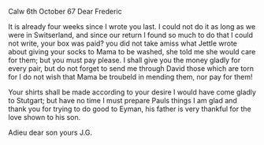  Calw 6th October 67
Dear Frederic

It is already four weeks since I wrote you last. I could not do it as long as we were in Switserland, and since our return I found so much to do that I could not write, your box was paid? you did not take amiss what Jettle wrote about giving your socks to Mama to be washed, she told me she would care for them; but you must pay please. <give them every week or as mama tells you> I shall give you the money gladly for every pair, but do not forget to send me through David those which are torn for I do not wish that Mama be troubeld in mending them, nor pay for them!

Your shirts shall be made according to your desire I would have come gladly to Stutgart; but have no time I must prepare Pauls things I am glad and thank you for trying to do good to Eyman, his father is very thankful for the love shown to his son.

Adieu dear son yours J.G.
